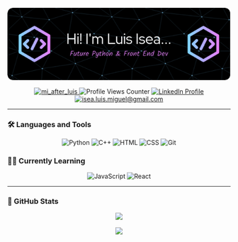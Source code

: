 <p align="center">
  <img src="./github-header-image.png" alt="Personal Github Header"/>
</p>

<p align="center"> 
  <a href="https://twitter.com/mi_after_luis" target="_blank">
    <img src="https://img.shields.io/twitter/follow/mi_after_luis?logo=twitter&style=for-the-badge" alt="mi_after_luis"/>
  </a> 
  <img src="https://komarev.com/ghpvc/?username=lmisea&style=for-the-badge" alt="Profile Views Counter">
  <a href="https://www.linkedin.com/in/luis-miguel-isea/" target="_blank">
    <img src="https://img.shields.io/badge/linkedin-%230077B5.svg?style=for-the-badge&logo=linkedin&logoColor=white" alt="LinkedIn Profile"/>
  </a>
  <a href="mailto:isea.luis.miguel@gmail.com" target="_blank">
    <img src="https://img.shields.io/badge/Gmail-D14836?style=for-the-badge&logo=gmail&logoColor=white" alt="isea.luis.miguel@gmail.com"/>
  </a>
</p>

---

### :hammer_and_wrench: Languages and Tools
<p align="center">
  <img src="https://img.shields.io/badge/python-3670A0?style=for-the-badge&logo=python&logoColor=ffdd54" alt="Python"/> 
  <img src="https://img.shields.io/badge/c++-%2300599C.svg?style=for-the-badge&logo=c%2B%2B&logoColor=white" alt="C++"/>
  <img src="https://img.shields.io/badge/html5-%23E34F26.svg?style=for-the-badge&logo=html5&logoColor=white" alt="HTML"/>
  <img src="https://img.shields.io/badge/css3-%231572B6.svg?style=for-the-badge&logo=css3&logoColor=white" alt="CSS"/>
  <img src="https://img.shields.io/badge/git-%23F05033.svg?style=for-the-badge&logo=git&logoColor=white" alt="Git"/>
</p>

### 📖📔 Currently Learning
<p align="center">
  <img src="https://img.shields.io/badge/javascript-%23323330.svg?style=for-the-badge&logo=javascript&logoColor=%23F7DF1E" alt="JavaScript"/>
  <img src="https://img.shields.io/badge/react-%2320232a.svg?style=for-the-badge&logo=react&logoColor=%2361DAFB" alt="React"/>
</p>

---

### 🥇 GitHub Stats
<p align="center">
  <a href="https://git.io/streak-stats">
    <img src="https://streak-stats.demolab.com?user=lmisea&theme=black-ice"/>
  </a> 
</p>

<p align="center">
  <a href="https://github.com/anuraghazra/github-readme-stats">
    <img src="https://github-readme-stats.vercel.app/api/top-langs/?username=lmisea&theme=react&title_color=00E6FE&bg_color=131313&layout=compact"/>
  </a>
</p>

<!---
LuimiDev/LuimiDev is a ✨ special ✨ repository because its `README.md` (this file) appears on your GitHub profile.
You can click the Preview link to take a look at your changes.
--->
